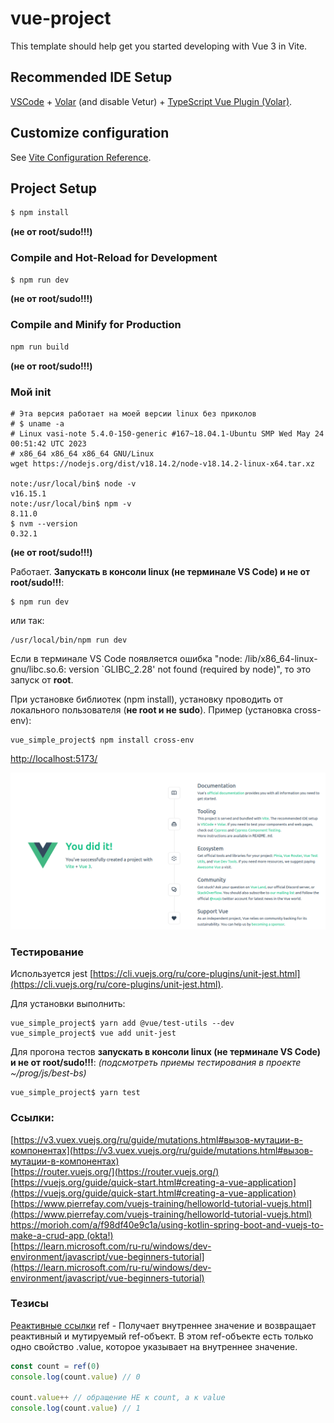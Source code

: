 # vue-project

This template should help get you started developing with Vue 3 in Vite.

## Recommended IDE Setup

[VSCode](https://code.visualstudio.com/) + [Volar](https://marketplace.visualstudio.com/items?itemName=Vue.volar) (and disable Vetur) + [TypeScript Vue Plugin (Volar)](https://marketplace.visualstudio.com/items?itemName=Vue.vscode-typescript-vue-plugin).

## Customize configuration

See [Vite Configuration Reference](https://vitejs.dev/config/).

## Project Setup

```sh
$ npm install
```

**(не от root/sudo!!!)**

### Compile and Hot-Reload for Development

```sh
$ npm run dev
```
**(не от root/sudo!!!)**

### Compile and Minify for Production

```sh
npm run build
```
**(не от root/sudo!!!)**

### Мой init

````shell
# Эта версия работает на моей версии linux без приколов
# $ uname -a
# Linux vasi-note 5.4.0-150-generic #167~18.04.1-Ubuntu SMP Wed May 24 00:51:42 UTC 2023 
# x86_64 x86_64 x86_64 GNU/Linux
wget https://nodejs.org/dist/v18.14.2/node-v18.14.2-linux-x64.tar.xz

note:/usr/local/bin$ node -v
v16.15.1
note:/usr/local/bin$ npm -v
8.11.0
$ nvm --version
0.32.1
````
**(не от root/sudo!!!)**

Работает. **Запускать в консоли linux (не терминале VS Code) и не от root/sudo!!!**:

````shell
$ npm run dev
````

или так:

````shell
/usr/local/bin/npm run dev
````

Если в терминале VS Code появляется ошибка "node: /lib/x86_64-linux-gnu/libc.so.6: version `GLIBC_2.28' not found (required by node)", то это запуск от **root**.

При установке библиотек (npm install), установку проводить от локального пользователя (**не root и не sudo**). Пример (установка cross-env):

````shell
vue_simple_project$ npm install cross-env
````

[http://localhost:5173/](http://localhost:5173/)

![Результат](doc/start_screen.png)

### Тестирование

Используется jest [https://cli.vuejs.org/ru/core-plugins/unit-jest.html](https://cli.vuejs.org/ru/core-plugins/unit-jest.html).

Для установки выполнить:

````shell
vue_simple_project$ yarn add @vue/test-utils --dev
vue_simple_project$ vue add unit-jest
````

Для прогона тестов **запускать в консоли linux (не терминале VS Code) и не от root/sudo!!!**:
_(подсмотреть приемы тестирования в проекте ~/prog/js/best-bs)_

````shell
vue_simple_project$ yarn test
````

### Ссылки:

[https://v3.vuex.vuejs.org/ru/guide/mutations.html#вызов-мутации-в-компонентах](https://v3.vuex.vuejs.org/ru/guide/mutations.html#вызов-мутации-в-компонентах)<br/>
[https://router.vuejs.org/](https://router.vuejs.org/)
[https://vuejs.org/guide/quick-start.html#creating-a-vue-application](https://vuejs.org/guide/quick-start.html#creating-a-vue-application)<br/>
[https://www.pierrefay.com/vuejs-training/helloworld-tutorial-vuejs.html](https://www.pierrefay.com/vuejs-training/helloworld-tutorial-vuejs.html)<br/>
[https://morioh.com/a/f98df40e9c1a/using-kotlin-spring-boot-and-vuejs-to-make-a-crud-app (okta!)](https://morioh.com/a/f98df40e9c1a/using-kotlin-spring-boot-and-vuejs-to-make-a-crud-app)<br/>
[https://learn.microsoft.com/ru-ru/windows/dev-environment/javascript/vue-beginners-tutorial](https://learn.microsoft.com/ru-ru/windows/dev-environment/javascript/vue-beginners-tutorial)

### Тезисы

[Реактивные ссылки](https://v3.ru.vuejs.org/ru/api/refs-api.html#реактивные-ref-ссылки)
ref - Получает внутреннее значение и возвращает реактивный и мутируемый ref-объект. В этом ref-объекте есть только одно свойство .value, которое указывает на внутреннее значение.

````js
const count = ref(0)
console.log(count.value) // 0

count.value++ // обращение НЕ к count, а к value
console.log(count.value) // 1
````
